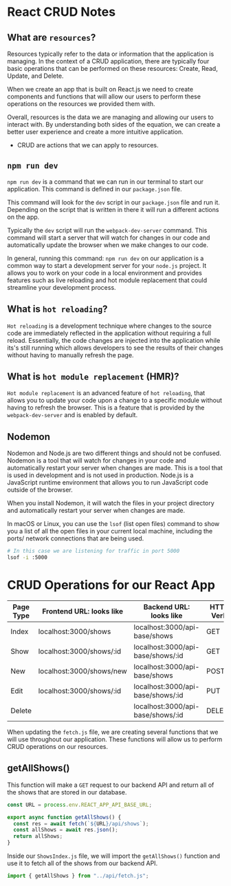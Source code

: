 # React CRUD Notes

## What are `resources`?

Resources typically refer to the data or information that the application is managing. In the context of a CRUD application, there are typically four basic operations that can be performed on these resources: Create, Read, Update, and Delete.

When we create an app that is built on React.js we need to create components and functions that will allow our users to perform these operations on the resources we provided them with.

Overall, resources is the data we are managing and allowing our users to interact with. By understanding both sides of the equation, we can create a better user experience and create a more intuitive application.

- CRUD are actions that we can apply to resources.

## `npm run dev`

`npm run dev` is a command that we can run in our terminal to start our application. This command is defined in our `package.json` file.

This command will look for the `dev` script in our `package.json` file and run it. Depending on the script that is written in there it will run a different actions on the app.

Typically the `dev` script will run the `webpack-dev-server` command. This command will start a server that will watch for changes in our code and automatically update the browser when we make changes to our code.

In general, running this command: `npm run dev` on our application is a common way to start a development server for your `node.js` project. It allows you to work on your code in a local environment and provides features such as live reloading and hot module replacement that could streamline your development process.

## What is `hot reloading`?

`Hot reloading` is a development technique where changes to the source code are immediately reflected in the application without requiring a full reload. Essentially, the code changes are injected into the application while its's still running which allows developers to see the results of their changes without having to manually refresh the page.

## What is `hot module replacement` (HMR)?

`Hot module replacement` is an advanced feature of `hot reloading`, that allows you to update your code upon a change to a specific module without having to refresh the browser. This is a feature that is provided by the `webpack-dev-server` and is enabled by default.

## Nodemon

Nodemon and Node.js are two different things and should not be confused. Nodemon is a tool that will watch for changes in your code and automatically restart your server when changes are made. This is a tool that is used in development and is not used in production. Node.js is a JavaScript runtime environment that allows you to run JavaScript code outside of the browser.

When you install Nodemon, it will watch the files in your project directory and automatically restart your server when changes are made.

In macOS or Linux, you can use the `lsof` (list open files) command to show you a list of all the open files in your current local machine, including the ports/ network connections that are being used.

```bash
# In this case we are listening for traffic in port 5000
lsof -i :5000
```

# CRUD Operations for our React App

| Page Type | Frontend URL: looks like | Backend URL: looks like           | HTTP Verb | CRUD Action |
| --------- | ------------------------ | --------------------------------- | --------- | ----------- |
| Index     | localhost:3000/shows     | localhost:3000/api-base/shows     | GET       | Read        |
| Show      | localhost:3000/shows/:id | localhost:3000/api-base/shows/:id | GET       | Read        |
| New       | localhost:3000/shows/new | localhost:3000/api-base/shows     | POST      | Create      |
| Edit      | localhost:3000/shows/:id | localhost:3000/api-base/shows/:id | PUT       | Update      |
| Delete    |                          | localhost:3000/api-base/shows/:id | DELETE    | Delete      |

When updating the `fetch.js` file, we are creating several functions that we will use throughout our application. These functions will allow us to perform CRUD operations on our resources.

## getAllShows()

This function will make a `GET` request to our backend API and return all of the shows that are stored in our database.

```js
const URL = process.env.REACT_APP_API_BASE_URL;

export async function getAllShows() {
  const res = await fetch(`${URL}/api/shows`);
  const allShows = await res.json();
  return allShows;
}
```

Inside our `ShowsIndex.js` file, we will import the `getAllShows()` function and use it to fetch all of the shows from our backend API.

```js
import { getAllShows } from "../api/fetch.js";
```
